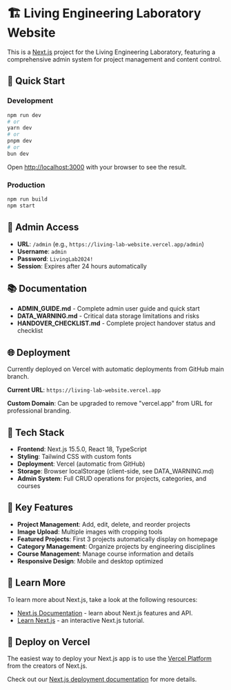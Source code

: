 # 🏗️ Living Engineering Laboratory Website

This is a [Next.js](https://nextjs.org) project for the Living Engineering Laboratory, featuring a comprehensive admin system for project management and content control.

## 🚀 Quick Start

### **Development**
```bash
npm run dev
# or
yarn dev
# or
pnpm dev
# or
bun dev
```

Open [http://localhost:3000](http://localhost:3000) with your browser to see the result.

### **Production**
```bash
npm run build
npm start
```

## 🔐 Admin Access

- **URL**: `/admin` (e.g., `https://living-lab-website.vercel.app/admin`)
- **Username**: `admin`
- **Password**: `LivingLab2024!`
- **Session**: Expires after 24 hours automatically

## 📚 Documentation

- **ADMIN_GUIDE.md** - Complete admin user guide and quick start
- **DATA_WARNING.md** - Critical data storage limitations and risks
- **HANDOVER_CHECKLIST.md** - Complete project handover status and checklist

## 🌐 Deployment

Currently deployed on Vercel with automatic deployments from GitHub main branch.

**Current URL**: `https://living-lab-website.vercel.app`

**Custom Domain**: Can be upgraded to remove "vercel.app" from URL for professional branding.

## 🔧 Tech Stack

- **Frontend**: Next.js 15.5.0, React 18, TypeScript
- **Styling**: Tailwind CSS with custom fonts
- **Deployment**: Vercel (automatic from GitHub)
- **Storage**: Browser localStorage (client-side, see DATA_WARNING.md)
- **Admin System**: Full CRUD operations for projects, categories, and courses

## 🎯 Key Features

- **Project Management**: Add, edit, delete, and reorder projects
- **Image Upload**: Multiple images with cropping tools
- **Featured Projects**: First 3 projects automatically display on homepage
- **Category Management**: Organize projects by engineering disciplines
- **Course Management**: Manage course information and details
- **Responsive Design**: Mobile and desktop optimized

## 📖 Learn More

To learn more about Next.js, take a look at the following resources:

- [Next.js Documentation](https://nextjs.org/docs) - learn about Next.js features and API.
- [Learn Next.js](https://nextjs.org/learn) - an interactive Next.js tutorial.

## 🚀 Deploy on Vercel

The easiest way to deploy your Next.js app is to use the [Vercel Platform](https://vercel.com/new?utm_medium=default-template&filter=next.js&utm_source=create-next-app&utm_campaign=create-next-app-readme) from the creators of Next.js.

Check out our [Next.js deployment documentation](https://nextjs.org/docs/app/building-your-application/deploying) for more details.
